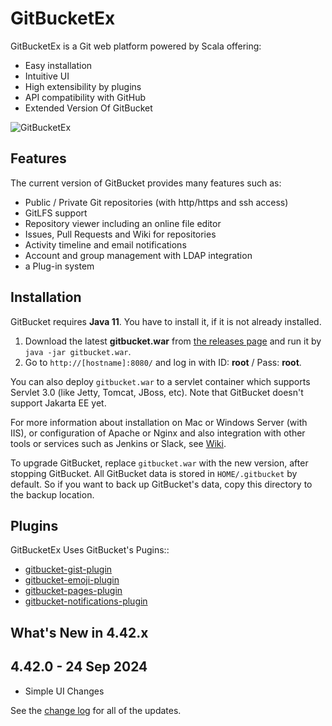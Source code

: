 GitBucketEx
=========

GitBucketEx is a Git web platform powered by Scala offering:

- Easy installation
- Intuitive UI
- High extensibility by plugins
- API compatibility with GitHub
- Extended Version Of GitBucket

![GitBucketEx](https://git.tahaghafuri.ir/img/screenshots/screenshot-repository_viewer.png)

Features
--------
The current version of GitBucket provides many features such as:

- Public / Private Git repositories (with http/https and ssh access)
- GitLFS support
- Repository viewer including an online file editor
- Issues, Pull Requests and Wiki for repositories
- Activity timeline and email notifications
- Account and group management with LDAP integration
- a Plug-in system

Installation
--------
GitBucket requires **Java 11**. You have to install it, if it is not already installed.

1. Download the latest **gitbucket.war** from [the releases page](https://github.com/gitbucketex/gitbucketex/releases) and run it by `java -jar gitbucket.war`.
2. Go to `http://[hostname]:8080/` and log in with ID: **root** / Pass: **root**.

You can also deploy `gitbucket.war` to a servlet container which supports Servlet 3.0 (like Jetty, Tomcat, JBoss, etc). Note that GitBucket doesn't support Jakarta EE yet.

For more information about installation on Mac or Windows Server (with IIS), or configuration of Apache or Nginx and also integration with other tools or services such as Jenkins or Slack, see [Wiki](https://github.com/gitbucketex/gitbucketex/wiki).

To upgrade GitBucket, replace `gitbucket.war` with the new version, after stopping GitBucket. All GitBucket data is stored in `HOME/.gitbucket` by default. So if you want to back up GitBucket's data, copy this directory to the backup location.

Plugins
--------
GitBucketEx Uses GitBucket's Pugins::

- [gitbucket-gist-plugin](https://github.com/gitbucket/gitbucket-gist-plugin)
- [gitbucket-emoji-plugin](https://github.com/gitbucket/gitbucket-emoji-plugin)
- [gitbucket-pages-plugin](https://github.com/gitbucket/gitbucket-pages-plugin)
- [gitbucket-notifications-plugin](https://github.com/gitbucket/gitbucket-notifications-plugin)

What's New in 4.42.x
-------------
## 4.42.0 - 24 Sep 2024
- Simple UI Changes

See the [change log](CHANGELOG.md) for all of the updates.
